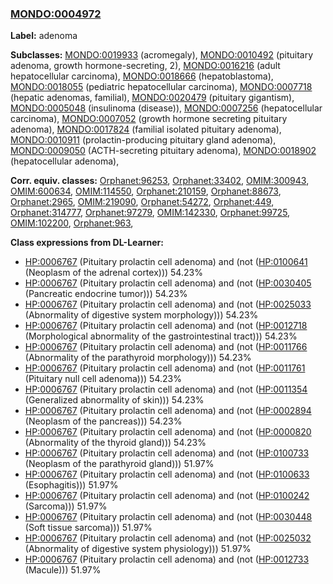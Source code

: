 
### [MONDO:0004972](http://purl.obolibrary.org/obo/MONDO_0004972)
**Label:** adenoma

**Subclasses:** [MONDO:0019933](http://purl.obolibrary.org/obo/MONDO_0019933) (acromegaly), [MONDO:0010492](http://purl.obolibrary.org/obo/MONDO_0010492) (pituitary adenoma, growth hormone-secreting, 2), [MONDO:0016216](http://purl.obolibrary.org/obo/MONDO_0016216) (adult hepatocellular carcinoma), [MONDO:0018666](http://purl.obolibrary.org/obo/MONDO_0018666) (hepatoblastoma), [MONDO:0018055](http://purl.obolibrary.org/obo/MONDO_0018055) (pediatric hepatocellular carcinoma), [MONDO:0007718](http://purl.obolibrary.org/obo/MONDO_0007718) (hepatic adenomas, familial), [MONDO:0020479](http://purl.obolibrary.org/obo/MONDO_0020479) (pituitary gigantism), [MONDO:0005048](http://purl.obolibrary.org/obo/MONDO_0005048) (insulinoma (disease)), [MONDO:0007256](http://purl.obolibrary.org/obo/MONDO_0007256) (hepatocellular carcinoma), [MONDO:0007052](http://purl.obolibrary.org/obo/MONDO_0007052) (growth hormone secreting pituitary adenoma), [MONDO:0017824](http://purl.obolibrary.org/obo/MONDO_0017824) (familial isolated pituitary adenoma), [MONDO:0010911](http://purl.obolibrary.org/obo/MONDO_0010911) (prolactin-producing pituitary gland adenoma), [MONDO:0009050](http://purl.obolibrary.org/obo/MONDO_0009050) (ACTH-secreting pituitary adenoma), [MONDO:0018902](http://purl.obolibrary.org/obo/MONDO_0018902) (hepatocellular adenoma), 

**Corr. equiv. classes:** [Orphanet:96253](http://www.orpha.net/ORDO/Orphanet_96253), [Orphanet:33402](http://www.orpha.net/ORDO/Orphanet_33402), [OMIM:300943](http://purl.obolibrary.org/obo/OMIM_300943), [OMIM:600634](http://purl.obolibrary.org/obo/OMIM_600634), [OMIM:114550](http://purl.obolibrary.org/obo/OMIM_114550), [Orphanet:210159](http://www.orpha.net/ORDO/Orphanet_210159), [Orphanet:88673](http://www.orpha.net/ORDO/Orphanet_88673), [Orphanet:2965](http://www.orpha.net/ORDO/Orphanet_2965), [OMIM:219090](http://purl.obolibrary.org/obo/OMIM_219090), [Orphanet:54272](http://www.orpha.net/ORDO/Orphanet_54272), [Orphanet:449](http://www.orpha.net/ORDO/Orphanet_449), [Orphanet:314777](http://www.orpha.net/ORDO/Orphanet_314777), [Orphanet:97279](http://www.orpha.net/ORDO/Orphanet_97279), [OMIM:142330](http://purl.obolibrary.org/obo/OMIM_142330), [Orphanet:99725](http://www.orpha.net/ORDO/Orphanet_99725), [OMIM:102200](http://purl.obolibrary.org/obo/OMIM_102200), [Orphanet:963](http://www.orpha.net/ORDO/Orphanet_963), 

**Class expressions from DL-Learner:**

- [HP:0006767](http://purl.obolibrary.org/obo/HP_0006767) (Pituitary prolactin cell adenoma) and (not ([HP:0100641](http://purl.obolibrary.org/obo/HP_0100641) (Neoplasm of the adrenal cortex))) 54.23%
- [HP:0006767](http://purl.obolibrary.org/obo/HP_0006767) (Pituitary prolactin cell adenoma) and (not ([HP:0030405](http://purl.obolibrary.org/obo/HP_0030405) (Pancreatic endocrine tumor))) 54.23%
- [HP:0006767](http://purl.obolibrary.org/obo/HP_0006767) (Pituitary prolactin cell adenoma) and (not ([HP:0025033](http://purl.obolibrary.org/obo/HP_0025033) (Abnormality of digestive system morphology))) 54.23%
- [HP:0006767](http://purl.obolibrary.org/obo/HP_0006767) (Pituitary prolactin cell adenoma) and (not ([HP:0012718](http://purl.obolibrary.org/obo/HP_0012718) (Morphological abnormality of the gastrointestinal tract))) 54.23%
- [HP:0006767](http://purl.obolibrary.org/obo/HP_0006767) (Pituitary prolactin cell adenoma) and (not ([HP:0011766](http://purl.obolibrary.org/obo/HP_0011766) (Abnormality of the parathyroid morphology))) 54.23%
- [HP:0006767](http://purl.obolibrary.org/obo/HP_0006767) (Pituitary prolactin cell adenoma) and (not ([HP:0011761](http://purl.obolibrary.org/obo/HP_0011761) (Pituitary null cell adenoma))) 54.23%
- [HP:0006767](http://purl.obolibrary.org/obo/HP_0006767) (Pituitary prolactin cell adenoma) and (not ([HP:0011354](http://purl.obolibrary.org/obo/HP_0011354) (Generalized abnormality of skin))) 54.23%
- [HP:0006767](http://purl.obolibrary.org/obo/HP_0006767) (Pituitary prolactin cell adenoma) and (not ([HP:0002894](http://purl.obolibrary.org/obo/HP_0002894) (Neoplasm of the pancreas))) 54.23%
- [HP:0006767](http://purl.obolibrary.org/obo/HP_0006767) (Pituitary prolactin cell adenoma) and (not ([HP:0000820](http://purl.obolibrary.org/obo/HP_0000820) (Abnormality of the thyroid gland))) 54.23%
- [HP:0006767](http://purl.obolibrary.org/obo/HP_0006767) (Pituitary prolactin cell adenoma) and (not ([HP:0100733](http://purl.obolibrary.org/obo/HP_0100733) (Neoplasm of the parathyroid gland))) 51.97%
- [HP:0006767](http://purl.obolibrary.org/obo/HP_0006767) (Pituitary prolactin cell adenoma) and (not ([HP:0100633](http://purl.obolibrary.org/obo/HP_0100633) (Esophagitis))) 51.97%
- [HP:0006767](http://purl.obolibrary.org/obo/HP_0006767) (Pituitary prolactin cell adenoma) and (not ([HP:0100242](http://purl.obolibrary.org/obo/HP_0100242) (Sarcoma))) 51.97%
- [HP:0006767](http://purl.obolibrary.org/obo/HP_0006767) (Pituitary prolactin cell adenoma) and (not ([HP:0030448](http://purl.obolibrary.org/obo/HP_0030448) (Soft tissue sarcoma))) 51.97%
- [HP:0006767](http://purl.obolibrary.org/obo/HP_0006767) (Pituitary prolactin cell adenoma) and (not ([HP:0025032](http://purl.obolibrary.org/obo/HP_0025032) (Abnormality of digestive system physiology))) 51.97%
- [HP:0006767](http://purl.obolibrary.org/obo/HP_0006767) (Pituitary prolactin cell adenoma) and (not ([HP:0012733](http://purl.obolibrary.org/obo/HP_0012733) (Macule))) 51.97%


